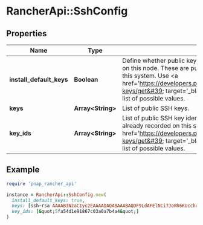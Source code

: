 # RancherApi::SshConfig

## Properties

| Name | Type | Description | Notes |
| ---- | ---- | ----------- | ----- |
| **install_default_keys** | **Boolean** | Define whether public keys marked as default should be installed on this node. These are public keys that were already recorded on this system. Use &lt;a href&#x3D;&#39;https://developers.phoenixnap.com/docs/bmc/1/routes/ssh-keys/get&#39; target&#x3D;&#39;_blank&#39;&gt;GET /ssh-keys&lt;/a&gt; to retrieve a list of possible values. | [optional][default to true] |
| **keys** | **Array&lt;String&gt;** | List of public SSH keys. | [optional] |
| **key_ids** | **Array&lt;String&gt;** | List of public SSH key identifiers. These are public keys that were already recorded on this system. Use &lt;a href&#x3D;&#39;https://developers.phoenixnap.com/docs/bmc/1/routes/ssh-keys/get&#39; target&#x3D;&#39;_blank&#39;&gt;GET /ssh-keys&lt;/a&gt; to retrieve a list of possible values. | [optional] |

## Example

```ruby
require 'pnap_rancher_api'

instance = RancherApi::SshConfig.new(
  install_default_keys: true,
  keys: [ssh-rsa AAAAB3NzaC1yc2EAAAADAQABAAABAQDF9LdAFElNCi7JoWh6KUcchrJ2Gac1aqGRPpdZNowObpRtmiRCecAMb7bUgNAaNfcmwiQi7tos9TlnFgprIcfMWb8MSs3ABYHmBgqEEt3RWYf0fAc9CsIpJdMCUG28TPGTlRXCEUVNKgLMdcseAlJoGp1CgbHWIN65fB3he3kAZcfpPn5mapV0tsl2p+ZyuAGRYdn5dJv2RZDHUZBkOeUobwsij+weHCKAFmKQKtCP7ybgVHaQjAPrj8MGnk1jBbjDt5ws+Be+9JNjQJee9zCKbAOsIo3i+GcUIkrw5jxPU/RTGlWBcemPaKHdciSzGcjWboapzIy49qypQhZe1U75 user],
  key_ids: [&quot;5fa54d1e91867c03a0a7b4a4&quot;]
)
```

